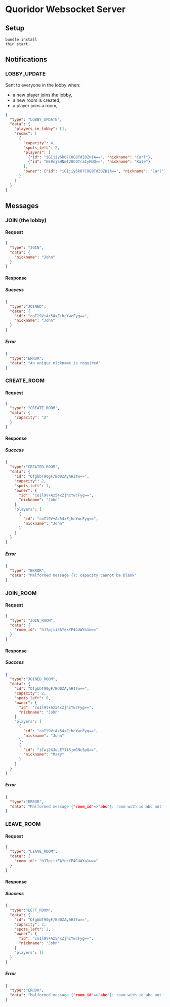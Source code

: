 # Quoridor Websocket Server

## Setup

```
bundle install
thin start
```

## Notifications

### LOBBY_UPDATE

Sent to everyone in the lobby when:
- a new player joins the lobby,
- a new room is created,
- a player joins a room,

```json
{
  "type": "LOBBY_UPDATE",
  "data": {
    "players_in_lobby": [],
    "rooms": [
      {
        "capacity": 4,
        "spots_left": 2,
        "players": [
          {"id": "iGIjiy6k07COG8TdZ0ZHiA==", "nickname": "Carl"},
          {"id": "EE9cjSHNmf20CQTra1yRNQ==", "nickname": "Kate"}
        ],
        "owner": {"id": "iGIjiy6k07COG8TdZ0ZHiA==", "nickname": "Carl"}
      }
    ]
  }
}
```

## Messages 

### JOIN (the lobby)

#### Request
```json
{
  "type": "JOIN",
  "data": {
    "nickname": "John"
  }
}
```

#### Response

##### Success

```json
{
  "type":"JOINED",
  "data": {
    "id": "coIl9V+Az54xZjhcYwcFyg==",
    "nickname": "John"
  }
}
```

##### Error

```json
{
  "type":"ERROR",
  "data": "An unique nickname is required"
}
```

### CREATE_ROOM

#### Request

```json
{
  "type": "CREATE_ROOM",
  "data": {
    "capacity": "2"
  }
}
```

#### Response

##### Success

```json
{
  "type":"CREATED_ROOM",
  "data": {
    "id": "QfgbbT90gF/Bd0ZAyhHItw==",
    "capacity": 2,
    "spots_left": 1,
    "owner": {
      "id": "coIl9V+Az54xZjhcYwcFyg==",
      "nickname": "John"
    }
    "players": [
      {
        "id": "coIl9V+Az54xZjhcYwcFyg==",
        "nickname": "John"
      }
    ]
  }
}
```

##### Error

```json
{
  "type": "ERROR",
  "data": "Malformed message {}: capacity cannot be blank"
}
```

### JOIN_ROOM

#### Request
```json
{
  "type": "JOIN_ROOM",
  "data": {
    "room_id": "hJ7pjiiEAYekYP4GUWYo1w=="
  }
}
```

#### Response

##### Success

```json
{
  "type":"JOINED_ROOM",
  "data": {
    "id": "QfgbbT90gF/Bd0ZAyhHItw==",
    "capacity": 2,
    "spots_left": 0,
    "owner": {
      "id": "coIl9V+Az54xZjhcYwcFyg==",
      "nickname": "John"
    }
    "players": [
      {
        "id": "coIl9V+Az54xZjhcYwcFyg==",
        "nickname": "John"
      },
      {
        "id": "iCwj2XJeLEYIfSjmGNcSpQ==",
        "nickname": "Mary"
      }
    ]
  }
}
```

##### Error

```json
{
  "type":"ERROR",
  "data": "Malformed message {"room_id"=>"abc"}: room with id abc not found"
}
```

### LEAVE_ROOM

#### Request
```json
{
  "type": "LEAVE_ROOM",
  "data": {
    "room_id": "hJ7pjiiEAYekYP4GUWYo1w=="
  }
}
```

#### Response

##### Success

```json
{
  "type":"LEFT_ROOM",
  "data": {
    "id": "QfgbbT90gF/Bd0ZAyhHItw==",
    "capacity": 2,
    "spots_left": 2,
    "owner": {
      "id": "coIl9V+Az54xZjhcYwcFyg==",
      "nickname": "John"
    }
    "players": []
  }
}
```

##### Error

```json
{
  "type":"ERROR",
  "data": "Malformed message {"room_id"=>"abc"}: room with id abc not found"
}
```
